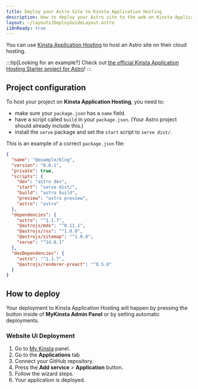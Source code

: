 ```yaml
---
title: Deploy your Astro Site to Kinsta Application Hosting
description: How to deploy your Astro site to the web on Kinsta Application Hosting.
layout: ~/layouts/DeployGuideLayout.astro
i18nReady: true
---
```


You can use [Kinsta Application Hosting](https://kinsta.com/application-hosting/) to host an Astro site on their cloud hosting.

:::tip[Looking for an example?]
Check out [the official Kinsta Application Hosting Starter project for Astro](https://github.com/kinsta/hello-world-astro)!
:::

## Project configuration
To host your project on **Kinsta Application Hosting**, you need to:
- make sure your `package.json` has a `name` field.
- have a script called `build` in your `package.json`. (Your Astro project should already include this.)
- install the `serve` package and set the `start` script to `serve dist/`.

This is an example of a correct `package.json` file:
```json
{
  "name": "@example/blog",
  "version": "0.0.1",
  "private": true,
  "scripts": {
    "dev": "astro dev",
    "start": "serve dist/",
    "build": "astro build",
    "preview": "astro preview",
    "astro": "astro"
  },
  "dependencies": {
    "astro": "^1.1.7",
    "@astrojs/mdx": "^0.11.1",
    "@astrojs/rss": "^1.0.0",
    "@astrojs/sitemap": "^1.0.0",
    "serve": "^14.0.1"
  },
  "devDependencies": {
    "astro": "^1.1.7",
    "@astrojs/renderer-preact": "^0.5.0"
  }
}
```

## How to deploy
Your deployment to Kinsta Application Hosting will happen by pressing the button inside of **MyKinsta Admin Panel** or by setting automatic deployments.

### Website Ui Deployment
1. Go to [My Kinsta](https://my.kinsta.com/) panel.
2. Go to the **Applications** tab
3. Connect your GitHub repository.
4. Press the **Add service** > **Application** button.
5. Follow the wizard steps.
6. Your application is deployed.
